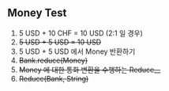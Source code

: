 Money Test
---
1. 5 USD + 10 CHF = 10 USD (2:1 일 경우)
2. ~~5 USD + 5 USD = 10 USD~~
3. 5 USD + 5 USD 에서 Money 반환하기
4. ~~Bank.reduce(Money)~~
5. ~~Money 에 대한 통화 변환을 수행하는 Reduce__~~
6. ~~Reduce(Bank, String)~~